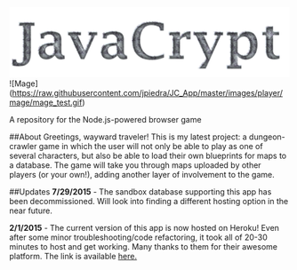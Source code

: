 ![JavaCrypt](https://raw.githubusercontent.com/jpiedra/JC_App/master/images/logo/logo_new.png)
![Mage]
(https://raw.githubusercontent.com/jpiedra/JC_App/master/images/player/mage/mage_test.gif)

A repository for the Node.js-powered browser game

##About
Greetings, wayward traveler! This is my latest project: a dungeon-crawler game in which the user will not only be able to play as one of several characters, but also be able to load their own blueprints for maps to a database. The game will take you through maps uploaded by other players (or your own!), adding another layer of involvement to the game.

##Updates
**7/29/2015** - The sandbox database supporting this app has been decommissioned. Will look into finding a different hosting option in the near future. 

**2/1/2015** - The current version of this app is now hosted on Heroku! Even after some minor troubleshooting/code refactoring, it took all of 20-30 minutes to host and get working. Many thanks to them for their awesome platform. The link is available [here.](https://javacrypt.herokuapp.com/) 

